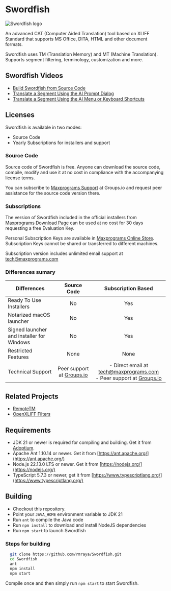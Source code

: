 # Swordfish

![Swordfish logo](icons/icon.png)

An advanced CAT (Computer Aided Translation) tool based on XLIFF Standard that supports MS Office, DITA, HTML and other document formats.

Swordfish uses TM (Translation Memory) and MT (Machine Translation). Supports segment filtering, terminology, customization and more.

## Swordfish Videos
- [Build Swordfish from Source Code](https://youtu.be/VQveu4BLElE)
- [Translate a Segment Using the AI Prompt Dialog](https://youtu.be/VQveu4BLElE)
- [Translate a Segment Using the AI Menu or Keyboard Shortcuts](https://youtu.be/FwsFZCjUajU)

## Licenses

Swordfish is available in two modes:

- Source Code
- Yearly Subscriptions for installers and support

### Source Code

Source code of Swordfish is free. Anyone can download the source code, compile, modify and use it at no cost in compliance with the accompanying license terms.

You can subscribe to [Maxprograms Support](https://groups.io/g/maxprograms/) at Groups.io and request peer assistance for the source code version there.

### Subscriptions

The version of Swordfish included in the official installers from [Maxprograms Download Page](https://www.maxprograms.com/downloads/index.html) can be used at no cost for 30 days requesting a free Evaluation Key.

Personal Subscription Keys are available in  [Maxprograms Online Store](https://www.maxprograms.com/store/buy.html). Subscription Keys cannot be shared or transferred to different machines.

Subscription version includes unlimited email support at [tech@maxprograms.com](mailto:tech@maxprograms.com)

### Differences sumary

Differences | Source Code | Subscription Based
------------|:-----------:|:-----------------:
Ready To Use Installers| No | Yes
Notarized macOS launcher| No | Yes
Signed launcher and installer for Windows | No | Yes
Restricted Features | None | None
Technical Support |  Peer support at [Groups.io](https://groups.io/g/maxprograms/)| - Direct email at [tech@maxprograms.com](mailto:tech@maxprograms.com)  <br> - Peer support at [Groups.io](https://groups.io/g/maxprograms/)

## Related Projects

- [RemoteTM](https://github.com/rmraya/RemoteTM)
- [OpenXLIFF Filters](https://github.com/rmraya/OpenXLIFF)

## Requirements

- JDK 21 or newer is required for compiling and building. Get it from [Adoptium](https://adoptium.net/).
- Apache Ant 1.10.14 or newer. Get it from [https://ant.apache.org/](https://ant.apache.org/)
- Node.js 22.13.0 LTS or newer. Get it from [https://nodejs.org/](https://nodejs.org/)
- TypeScript 5.7.3 or newer, get it from [https://www.typescriptlang.org/](https://www.typescriptlang.org/)

## Building

- Checkout this repository.
- Point your `JAVA_HOME` environment variable to JDK 21
- Run `ant` to compile the Java code
- Run `npm install` to download and install NodeJS dependencies
- Run `npm start` to launch Swordfish

### Steps for building

``` bash
  git clone https://github.com/rmraya/Swordfish.git
  cd Swordfish
  ant
  npm install
  npm start
```

Compile once and then simply run `npm start` to start Swordfish.

